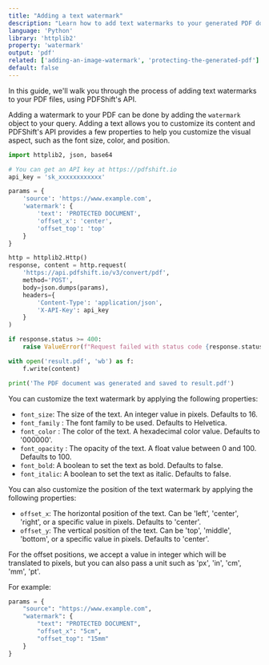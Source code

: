 ```yaml
---
title: "Adding a text watermark"
description: "Learn how to add text watermarks to your generated PDF document using Python and the httplib2 library. With this guide, you'll be able to add watermarks on top of your generated PDFs easily with a quick request to PDFShift's API."
language: 'Python'
library: 'httplib2'
property: 'watermark'
output: 'pdf'
related: ['adding-an-image-watermark', 'protecting-the-generated-pdf']
default: false
---
```


In this guide, we'll walk you through the process of adding text watermarks to your PDF files, using PDFShift's API.

Adding a watermark to your PDF can be done by adding the `watermark` object to your query. Adding a text allows you to customize its content and PDFShift's API provides a few properties to help you customize the visual aspect, such as the font size, color, and position.

```python
import httplib2, json, base64

# You can get an API key at https://pdfshift.io
api_key = 'sk_xxxxxxxxxxxx'

params = {
    'source': 'https://www.example.com',
    'watermark': {
        'text': 'PROTECTED DOCUMENT',
        'offset_x': 'center',
        'offset_top': 'top'
    }
}

http = httplib2.Http()
response, content = http.request(
    'https://api.pdfshift.io/v3/convert/pdf',
    method='POST',
    body=json.dumps(params),
    headers={
        'Content-Type': 'application/json',
        'X-API-Key': api_key
    }
)

if response.status >= 400:
    raise ValueError(f"Request failed with status code {response.status}: {content.decode('utf-8')}")

with open('result.pdf', 'wb') as f:
    f.write(content)

print('The PDF document was generated and saved to result.pdf')
```

You can customize the text watermark by applying the following properties:

 * `font_size`: The size of the text. An integer value in pixels. Defaults to 16.
 * `font_family` : The font family to be used. Defaults to Helvetica.
 * `font_color` : The color of the text. A hexadecimal color value. Defaults to '000000'.
 * `font_opacity` : The opacity of the text. A float value between 0 and 100. Defaults to 100.
 * `font_bold`: A boolean to set the text as bold. Defaults to false.
 * `font_italic`: A boolean to set the text as italic. Defaults to false.

You can also customize the position of the text watermark by applying the following properties:

 * `offset_x`: The horizontal position of the text. Can be 'left', 'center', 'right', or a specific value in pixels. Defaults to 'center'.
 * `offset_y`: The vertical position of the text. Can be 'top', 'middle', 'bottom', or a specific value in pixels. Defaults to 'center'.

For the offset positions, we accept a value in integer which will be translated to pixels, but you can also pass a unit such as 'px', 'in', 'cm', 'mm', 'pt'.

For example:

```python
params = {
    "source": "https://www.example.com",
    "watermark": {
        "text": "PROTECTED DOCUMENT",
        "offset_x": "5cm",
        "offset_top": "15mm"
    }
}
```
